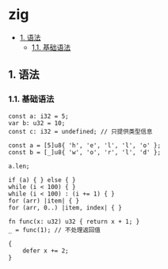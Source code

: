# zig

- [1. 语法](#1-语法)
  - [1.1. 基础语法](#11-基础语法)

## 1. 语法

### 1.1. 基础语法

```zig
const a: i32 = 5;
var b: u32 = 10;
const c: i32 = undefined; // 只提供类型信息
```

```zig
const a = [5]u8{ 'h', 'e', 'l', 'l', 'o' };
const b = [_]u8{ 'w', 'o', 'r', 'l', 'd' };

a.len;
```

```zig
if (a) { } else { }
while (i < 100) { }
while (i < 100) : (i += 1) { }
for (arr) |item| { }
for (arr, 0..) |item, index| { }
```

```zig
fn func(x: u32) u32 { return x + 1; }
_ = func(1); // 不处理返回值
```

```zig
{
    defer x += 2;
}
```
